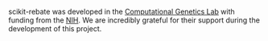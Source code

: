 scikit-rebate was developed in the [Computational Genetics Lab](http://epistasis.org) with funding from the [NIH](http://www.nih.gov). We are incredibly grateful for their support during the development of this project.
